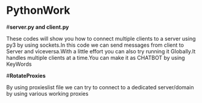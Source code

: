 # PythonWork

#**server.py and client.py** 

These codes will show you how to connect multiple clients to a server using py3 by using sockets.In this code we can send messages from client to Server and viceversa.With a little effort you can also try running it Globally.It handles multiple clients at a time.You can make it as CHATBOT by using KeyWords


#**RotateProxies**

By using proxieslist file we can try to connect to a dedicated server/domain by using various working proxies 
